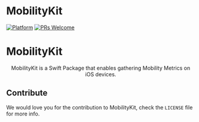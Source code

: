 # MobilityKit

[![Platform](https://img.shields.io/cocoapods/p/LFAlertController.svg?style=flat)](http://cocoapods.org/pods/LFAlertController)
[![PRs Welcome](https://img.shields.io/badge/PRs-welcome-brightgreen.svg?style=flat-square)](http://makeapullrequest.com)

# MobilityKit

<p align="center">
    MobilityKit is a Swift Package that enables gathering Mobility Metrics on iOS devices.
  </p>

## Contribute

We would love you for the contribution to MobilityKit, check the ``LICENSE`` file for more info.
